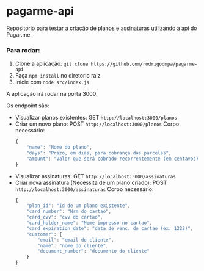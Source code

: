 # pagarme-api
Repositorio para testar a criação de planos e assinaturas utilizando a api do Pagar.me.

### Para rodar:

1) Clone a aplicação: `git clone https://github.com/rodrigodmpa/pagarme-api`
2) Faça `npm install` no diretorio raiz
3) Inicie com `node src/index.js`

A aplicação irá rodar na porta 3000.

Os endpoint são:


* Visualizar planos existentes: GET `http://localhost:3000/planos`
* Criar um novo plano: POST `http://localhost:3000/planos`
Corpo necessário: 
    ```javascript
    {
        "name": "Nome do plano",
        "days": "Prazo, em dias, para cobrança das parcelas",
        "amount": "Valor que será cobrado recorrentemente (em centavos)"
    }
    ```
* Visualizar assinaturas: GET `http://localhost:3000/assinaturas`
* Criar nova assinatura (Necessita de um plano criado): POST `http://localhost:3000/assinaturas`
Corpo necessário: 
    ```javascript
    {
        "plan_id": "Id de um plano existente",
        "card_number": "Nrm do cartao",
        "card_cvv": "cvv do cartao",
        "card_holder_name": "Nome impresso no cartao",
        "card_expiration_date": "data de venc. do cartao (ex. 1222)",
        "customer": {
            "email": "email do cliente",
            "name": "nome do cliente",
            "document_number": "documento do cliente"
        }
    }
    ```


